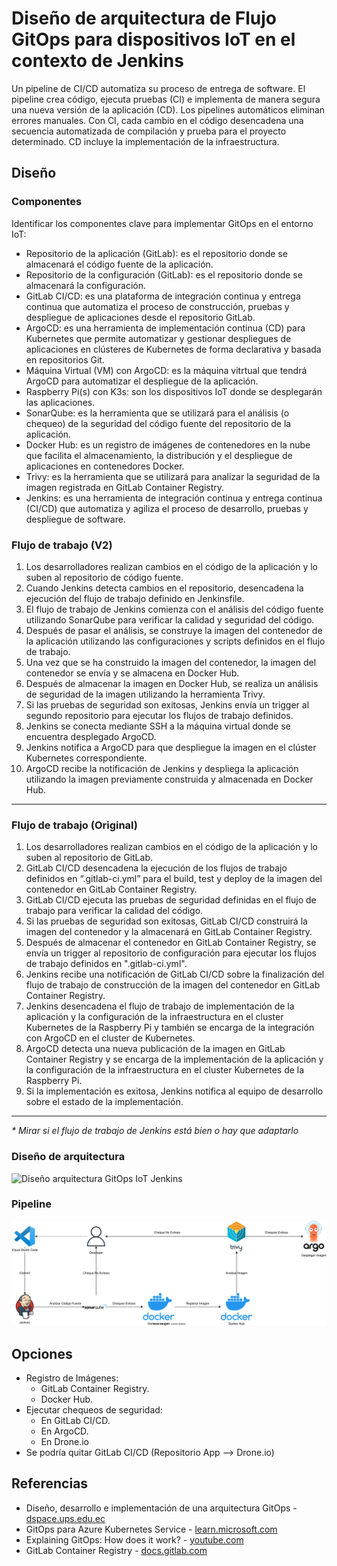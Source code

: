 # Diseño de arquitectura de Flujo GitOps para dispositivos IoT en el contexto de Jenkins
Un pipeline de CI/CD automatiza su proceso de entrega de software. El pipeline crea código, ejecuta pruebas (CI) e implementa de manera segura una nueva versión de la aplicación (CD). Los pipelines automáticos eliminan errores manuales. Con CI, cada cambio en el código desencadena una secuencia automatizada de compilación y prueba para el proyecto determinado. CD incluye la implementación de la infraestructura.
## Diseño
### Componentes
Identificar los componentes clave para implementar GitOps en el entorno IoT:
- Repositorio de la aplicación (GitLab): es el repositorio donde se almacenará el código fuente de la aplicación.
- Repositorio de la configuración (GitLab): es el repositorio donde se almacenará la configuración.
- GitLab CI/CD: es una plataforma de integración continua y entrega continua que automatiza el proceso de construcción, pruebas y despliegue de aplicaciones desde el repositorio GitLab.
- ArgoCD: es una herramienta de implementación continua (CD) para Kubernetes que permite automatizar y gestionar despliegues de aplicaciones en clústeres de Kubernetes de forma declarativa y basada en repositorios Git.
- Máquina Virtual (VM) con ArgoCD: es la máquina vitrtual que tendrá ArgoCD para automatizar el despliegue de la aplicación.
- Raspberry Pi(s) con K3s: son los dispositivos IoT donde se desplegarán las aplicaciones.
- SonarQube: es la herramienta que se utilizará para el análisis (o chequeo) de la seguridad del código fuente del repositorio de la aplicación.
- Docker Hub: es un registro de imágenes de contenedores en la nube que facilita el almacenamiento, la distribución y el despliegue de aplicaciones en contenedores Docker.
- Trivy: es la herramienta que se utilizará para analizar la seguridad de la imagen registrada en GitLab Container Registry.
- Jenkins: es una herramienta de integración continua y entrega continua (CI/CD) que automatiza y agiliza el proceso de desarrollo, pruebas y despliegue de software.

### Flujo de trabajo (V2)
1. Los desarrolladores realizan cambios en el código de la aplicación y lo suben al repositorio de código fuente.
2. Cuando Jenkins detecta cambios en el repositorio, desencadena la ejecución del flujo de trabajo definido en Jenkinsfile.
3. El flujo de trabajo de Jenkins comienza con el análisis del código fuente utilizando SonarQube para verificar la calidad y seguridad del código.
4. Después de pasar el análisis, se construye la imagen del contenedor de la aplicación utilizando las configuraciones y scripts definidos en el flujo de trabajo.
5. Una vez que se ha construido la imagen del contenedor, la imagen del contenedor se envía y se almacena en Docker Hub.
6. Después de almacenar la imagen en Docker Hub, se realiza un análisis de seguridad de la imagen utilizando la herramienta Trivy.
7. Si las pruebas de seguridad son exitosas, Jenkins envía un trigger al segundo repositorio para ejecutar los flujos de trabajo definidos.
8. Jenkins se conecta mediante SSH a la máquina virtual donde se encuentra desplegado ArgoCD.
9. Jenkins notifica a ArgoCD para que despliegue la imagen en el clúster Kubernetes correspondiente.
10. ArgoCD recibe la notificación de Jenkins y despliega la aplicación utilizando la imagen previamente construida y almacenada en Docker Hub.

***
### Flujo de trabajo (Original)
1. Los desarrolladores realizan cambios en el código de la aplicación y lo suben al repositorio de GitLab.
2. GitLab CI/CD desencadena la ejecución de los flujos de trabajo definidos en “.gitlab-ci.yml” para el build, test y deploy de la imagen del contenedor en GitLab Container Registry.
3. GitLab CI/CD ejecuta las pruebas de seguridad definidas en el flujo de trabajo para verificar la calidad del código.
4. Si las pruebas de seguridad son exitosas, GitLab CI/CD construirá la imagen del contenedor y la almacenará en GitLab Container Registry.
5. Después de almacenar el contenedor en GitLab Container Registry, se envía un trigger al repositorio de configuración para ejecutar los flujos de trabajo definidos en ".gitlab-ci.yml".
6. Jenkins recibe una notificación de GitLab CI/CD sobre la finalización del flujo de trabajo de construcción de la imagen del contenedor en GitLab Container Registry.
7. Jenkins desencadena el flujo de trabajo de implementación de la aplicación y la configuración de la infraestructura en el cluster Kubernetes de la Raspberry Pi y también se encarga de la integración con ArgoCD en el cluster de Kubernetes.
8. ArgoCD detecta una nueva publicación de la imagen en GitLab Container Registry y se encarga de la implementación de la aplicación y la configuración de la infraestructura en el cluster Kubernetes de la Raspberry Pi.
9. Si la implementación es exitosa, Jenkins notifica al equipo de desarrollo sobre el estado de la implementación.
***

_* Mirar si el flujo de trabajo de Jenkins está bien o hay que adaptarlo_

### Diseño de arquitectura
<img src="https://github.com/sfl0r3nz05/SecDelivAutoIoT/blob/master/docs/images/2.3%20Dise%C3%B1o%20arquitectura%20Flujo%20GitOps%20IoT%20Jenkins.svg" alt="Diseño arquitectura GitOps IoT Jenkins">

### Pipeline
<img src="https://github.com/sfl0r3nz05/SecDelivAutoIoT/blob/master/docs/images/2.5%20Dise%C3%B1o%20Integraci%C3%B3n%20Continua%20pipeline%20IoT%20Jenkins.svg" alt="Pipeline flujo 2">

## Opciones
- Registro de Imágenes:
  - GitLab Container Registry.
  - Docker Hub.
- Ejecutar chequeos de seguridad:
  - En GitLab CI/CD.
  - En ArgoCD.
  - En Drone.io
- Se podría quitar GitLab CI/CD (Repositorio App --> Drone.io)

## Referencias
- Diseño, desarrollo e implementación de una arquitectura GitOps - [dspace.ups.edu.ec](https://dspace.ups.edu.ec/bitstream/123456789/22397/1/UPS-CT009712.pdf)
- GitOps para Azure Kubernetes Service - [learn.microsoft.com](https://learn.microsoft.com/es-es/azure/architecture/example-scenario/gitops-aks/gitops-blueprint-aks)
- Explaining GitOps: How does it work? - [youtube.com](https://www.youtube.com/watch?v=dIaX5IhRqkI&ab_channel=DevOpsJourney)
- GitLab Container Registry - [docs.gitlab.com](https://docs.gitlab.com/ee/user/packages/container_registry/)
